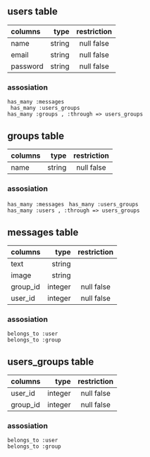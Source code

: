 
## users table

| columns    | type        |  restriction |
|:-----------|------------:|:------------:|
| name       |      string | null false   |
| email      |      string | null false   |
| password   |      string | null false   |

### assosiation

` has_many :messages `  
` has_many :users_groups`  
` has_many :groups , :through => users_groups `

## groups table

| columns    | type        |  restriction |
|:-----------|------------:|:------------:|
| name       |      string | null false   |

### assosiation

` has_many :messages `
` has_many :users_groups`  
` has_many :users , :through => users_groups `

## messages table

| columns    | type        |  restriction |
|:-----------|------------:|:------------:|
| text       |      string |              |
| image      |      string |              |
| group_id   |     integer |  null false  |
| user_id    |     integer |  null false  |

### assosiation

` belongs_to :user `  
` belongs_to :group `

## users_groups table

| columns    | type        |  restriction |
|:-----------|------------:|:------------:|
| user_id    |     integer | null false   |
| group_id   |     integer | null false   |

### assosiation

` belongs_to :user `  
` belongs_to :group `
